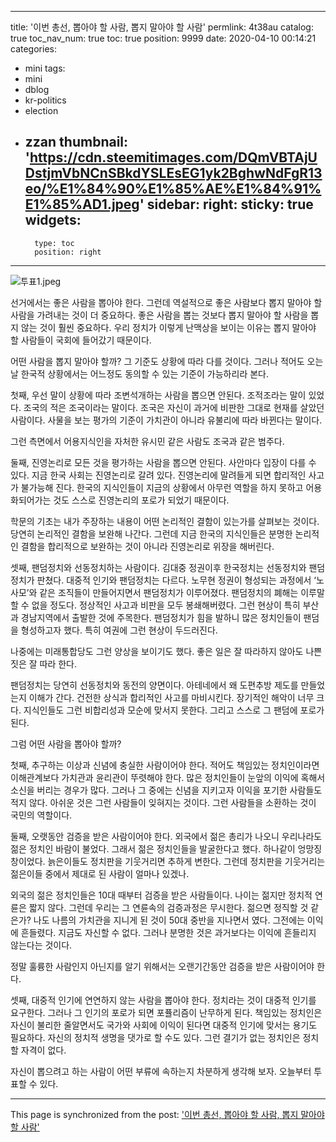 
---
title: '이번 총선, 뽑아야 할 사람, 뽑지 말아야 할 사람'
permlink: 4t38au
catalog: true
toc_nav_num: true
toc: true
position: 9999
date: 2020-04-10 00:14:21
categories:
- mini
tags:
- mini
- dblog
- kr-politics
- election
- zzan
thumbnail: 'https://cdn.steemitimages.com/DQmVBTAjUDstjmVbNCnSBkdYSLEsEG1yk2BghwNdFgR13eo/%E1%84%90%E1%85%AE%E1%84%91%E1%85%AD1.jpeg'
sidebar:
    right:
        sticky: true
widgets:
    -
        type: toc
        position: right
---


![투표1.jpeg](https://cdn.steemitimages.com/DQmVBTAjUDstjmVbNCnSBkdYSLEsEG1yk2BghwNdFgR13eo/%E1%84%90%E1%85%AE%E1%84%91%E1%85%AD1.jpeg)



선거에서는 좋은 사람을 뽑아야 한다. 그런데 역설적으로 좋은 사람보다 뽑지 말아야 할 사람을 가려내는 것이 더 중요하다. 좋은 사람을 뽑는 것보다 뽑지 말아야 할 사람을 뽑지 않는 것이 훨씬 중요하다. 우리 정치가 이렇게 난맥상을 보이는 이유는 뽑지 말아야 할 사람들이 국회에 들어갔기 때문이다.

어떤 사람을 뽑지 말아야 할까? 그 기준도 상황에 따라 다를 것이다. 그러나 적어도 오는날 한국적 상황에서는 어느정도 동의할 수 있는 기준이 가능하리라 본다.

첫째, 우선 말이 상황에 따라 조변석개하는 사람을 뽑으면 안된다. 조적조라는 말이 있었다. 조국의 적은 조국이라는 말이다. 조국은 자신이 과거에 비판한 그대로 현재를 살았던 사람이다. 사물을 보는 평가의 기준이 가치관이 아니라 유불리에 따라 바뀐다는 말이다.

그런 측면에서 어용지식인을 자처한 유시민 같은 사람도 조국과 같은 범주다.

둘째, 진영논리로 모든 것을 평가하는 사람을 뽑으면 안된다. 사안마다 입장이 다를 수 있다. 지금 한국 사회는 진영논리로 갈려 있다. 진영논리에 말려들게 되면 합리적인 사고가 불가능해 진다. 한국의 지식인들이 지금의 상황에서 아무런 역할을 하지 못하고 어용화되어가는 것도 스스로 진영논리의 포로가 되었기 때문이다.

학문의 기초는 내가 주장하는 내용이 어떤 논리적인 결함이 있는가를 살펴보는 것이다. 당연히 논리적인 결함을 보완해 나간다. 그런데 지금 한국의 지식인들은 분명한 논리적인 결함을 합리적으로 보완하는 것이 아니라 진영논리로 위장을 해버린다.

셋째, 팬덤정치와 선동정치하는 사람이다. 김대중 정권이후 한국정치는 선동정치와 팬덤정치가 판쳤다. 대중적 인기와 팬덤정치는 다르다. 노무현 정권이 형성되는 과정에서 ‘노사모’와 같은 조직들이 만들어지면서 팬덤정치가 이루어졌다. 팬덤정치의 폐해는 이루말 할 수 없을 정도다. 정상적인 사고과 비판을 모두 봉쇄해버렸다. 그런 현상이 특히 부산과 경남지역에서 출발한 것에 주목한다. 팬덤정치가 힘을 발하니 많은 정치인들이 팬덤을 형성하고자 했다. 특히 여권에 그런 현상이 두드러진다.

나중에는 미래통합당도 그런 양상을 보이기도 했다. 좋은 일은 잘 따라하지 않아도 나쁜짓은 잘 따라 한다.

팬덤정치는 당연히 선동정치와 동전의 양면이다. 아테네에서 왜 도편추방 제도를 만들었는지 이해가 간다. 건전한 상식과 합리적인 사고를 마비시킨다. 장기적인 해악이 너무 크다. 지식인들도 그런 비합리성과 모순에 맞서지 못한다. 그리고 스스로 그 팬덤에 포로가 된다.

그럼 어떤 사람을 뽑아야 할까?

첫째, 추구하는 이상과 신념에 충실한 사람이어야 한다. 적어도 책임있는 정치인이라면 이해관계보다 가치관과 윤리관이 뚜렷해야 한다. 많은 정치인들이 눈앞의 이익에 혹해서 소신을 버리는 경우가 많다. 그러나 그 중에는 신념을 지키고자 이익을 포기한 사람들도 적지 않다. 아쉬운 것은 그런 사람들이 잊혀지는 것이다. 그런 사람들을 소환하는 것이 국민의 역할이다.

둘째, 오랫동안 검증을 받은 사람이어야 한다. 외국에서 젊은 총리가 나오니 우리나라도 젊은 정치인 바람이 불었다. 그래서 젊은 정치인들을 발굴한다고 했다. 하나같이 엉망징창이었다. 늙은이들도 정치판을 기웃거리면 추하게 변한다. 그런데 정치판을 기웃거리는 젊은이들 중에서 제대로 된 사람이 얼마나 있겠나.

외국의 젊은 정치인들은 10대 때부터 검증을 받은 사람들이다. 나이는 젊지만 정치적 연륜은 짧지 않다. 그런데 우리는 그 연륜속의 검증과정은 무시한다. 젊으면 정직할 것 같은가? 나도 나름의 가치관을 지니게 된 것이 50대 중반을 지나면서 였다. 그전에는 이익에 흔들렸다. 지금도 자신할 수 없다. 그러나 분명한 것은 과거보다는 이익에 흔들리지 않는다는 것이다.

정말 훌륭한 사람인지 아닌지를 알기 위해서는 오랜기간동안 검증을 받은 사람이어야 한다.

셋째, 대중적 인기에 연연하지 않는 사람을 뽑아야 한다. 정치라는 것이 대중적 인기를 요구한다. 그러나 그 인기의 포로가 되면 포퓰리즘이 난무하게 된다. 책임있는 정치인은 자신이 불리한 줄알면서도 국가와 사회에 이익이 된다면 대중적 인기에 맞서는 용기도 필요하다. 자신의 정치적 생명을 댓가로 할 수도 있다. 그런 결기가 없는 정치인은 정치할 자격이 없다.

자신이 뽑으려고 하는 사람이 어떤 부류에 속하는지 차분하게 생각해 보자. 오늘부터 투표할 수 있다.

- - -

This page is synchronized from the post: ['이번 총선, 뽑아야 할 사람, 뽑지 말아야 할 사람'](https://steemit.com/@oldstone/4t38au)
